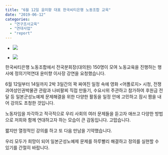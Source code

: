 ```yaml
---
title: "6월 12일 윤미향 대표 한국씨티은행 노동조합 교육"
date: "2019-06-12"
categories: 
  - "연구조사교육"
  - "연대사업"
  - "report"
---
```


- ![](https://womenandwar.net/kr/wp-content/uploads/2019/06/62459100_1345604962230586_7518364492443418624_o.jpg)
    
- ![](https://womenandwar.net/kr/wp-content/uploads/2019/06/62647469_1345605348897214_1866443296209895424_o.jpg)
    

한국씨티은행 노동조합에서 전국분회장(대의원) 150명이 모여 노동교육을 진행하는 행사에 정의기억연대 윤미향 이사장 강연을 요청했습니다.

6월 12일부터 14일까지 2박 3일간의 꽉 짜여진 일정 속에 영화 <어폴로지> 시청, 전쟁과여성인권박물관 관람과 나비팔찌 직접 만들기, 수요시위 주관하고 참가하여 후원금 전달 등 일본군성노예제 문제해결을 위한 다양한 활동을 일정 안에 고민하고 잠시 짬을 내어 강의도 초청한 것입니다.

노동자임을 자각하고 적극적으로 우리 사회의 여러 문제들을 듣고자 애쓰고 다양한 방법으로 저희와 함께 연대하고자 하는 모습이 큰 감동입니다. 고맙습니다.

짧지만 열정적인 강의를 하고 또 다음 만남을 기약했습니다.

우리 모두가 희망이 되어 일본군성노예제 문제를 하루빨리 해결하고 정의를 실현할 수 있기를 간절히 바랍니다.
